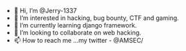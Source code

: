 - 👋 Hi, I’m @Jerry-1337
- 👀 I’m interested in hacking, bug bounty, CTF and gaming.
- 🌱 I’m currently learning django framework.
- 💞️ I’m looking to collaborate on web hacking.
- 📫 How to reach me ...my twitter - @AMSEC/

<!---
Jerry-1337/Jerry-1337 is a ✨ special ✨ repository because its `README.md` (this file) appears on your GitHub profile.
You can click the Preview link to take a look at your changes.
--->
